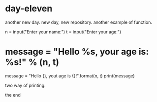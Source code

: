 # day-eleven
another new day.
new day, new repository.
another example of function.

n = input("Enter your name:")
t = input("Enter your age:")
# message = "Hello %s, your age is: %s!" % (n, t)
message = "Hello {}, yout age is {}!".format(n, t)
print(message)

two way of printing.

the end
